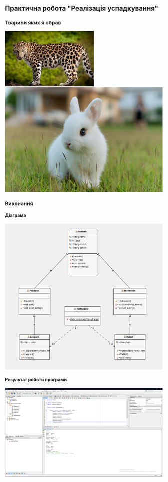 ## Практична робота "Реалізація успадкування"
### Тварини яких я обрав
![](https://github.com/ppc-ntu-khpi/35-inheritance-Vadym-Al/blob/master/images/%D0%9B%D0%B5%D0%BE%D0%BF%D0%B0%D1%80%D0%B4.jpg)
![](https://github.com/ppc-ntu-khpi/35-inheritance-Vadym-Al/blob/master/images/%D0%9A%D1%80%D0%BE%D0%BB%D0%B8%D0%BA.jpg)
### Виконання
#### Діаграма
![](https://github.com/ppc-ntu-khpi/35-inheritance-Vadym-Al/blob/master/images/Diagram.png)
#### Результат роботи програми
![](https://github.com/ppc-ntu-khpi/35-inheritance-Vadym-Al/blob/master/images/Work.png)
